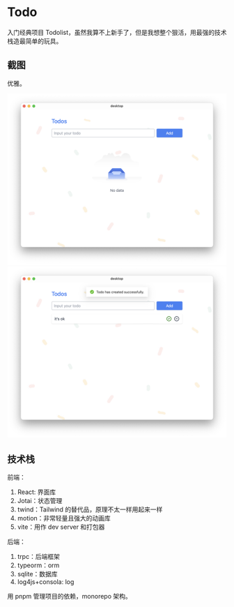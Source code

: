 # Todo

入门经典项目 Todolist，虽然我算不上新手了，但是我想整个狠活，用最强的技术栈造最简单的玩具。

## 截图

优雅。

![](./screenshot.png)
![](./screenshot-alt.png)

## 技术栈

前端：

1. React: 界面库
2. Jotai：状态管理
3. twind：Tailwind 的替代品，原理不太一样用起来一样
4. motion：非常轻量且强大的动画库
5. vite：用作 dev server 和打包器

后端：

1. trpc：后端框架
2. typeorm：orm
3. sqlite：数据库
4. log4js+consola: log

用 pnpm 管理项目的依赖，monorepo 架构。
